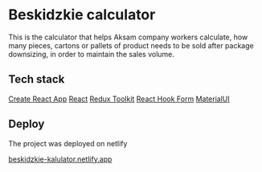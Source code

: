 # Beskidzkie calculator

This is the calculator that helps Aksam company workers calculate, how many pieces, cartons or pallets of product needs to be sold after package downsizing, in order to maintain the sales volume.


## Tech stack

[Create React App](https://github.com/facebook/create-react-app)
[React](https://reactjs.org/)
[Redux Toolkit](https://redux-toolkit.js.org/)
[React Hook Form](https://react-hook-form.com/)
[MaterialUI](https://mui.com/)

## Deploy

The project was deployed on netlify

[beskidzkie-kalulator.netlify.app](https://beskidzkie-kalkulator.netlify.app/)